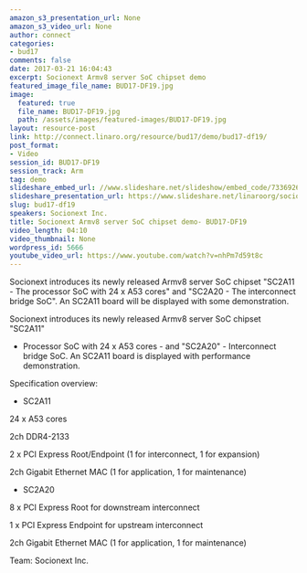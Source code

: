 ```yaml
---
amazon_s3_presentation_url: None
amazon_s3_video_url: None
author: connect
categories:
- bud17
comments: false
date: 2017-03-21 16:04:43
excerpt: Socionext Armv8 server SoC chipset demo
featured_image_file_name: BUD17-DF19.jpg
image:
  featured: true
  file_name: BUD17-DF19.jpg
  path: /assets/images/featured-images/BUD17-DF19.jpg
layout: resource-post
link: http://connect.linaro.org/resource/bud17/demo/bud17-df19/
post_format:
- Video
session_id: BUD17-DF19
session_track: Arm
tag: demo
slideshare_embed_url: //www.slideshare.net/slideshow/embed_code/73369265
slideshare_presentation_url: https://www.slideshare.net/linaroorg/socionext-armv8-server-soc-chipset-demo
slug: bud17-df19
speakers: Socionext Inc.
title: Socionext Armv8 server SoC chipset demo- BUD17-DF19
video_length: 04:10
video_thumbnail: None
wordpress_id: 5666
youtube_video_url: https://www.youtube.com/watch?v=nhPm7d59t8c
---
```


Socionext introduces its newly released Armv8 server SoC chipset "SC2A11 - The processor SoC with 24 x A53 cores" and "SC2A20 - The interconnect bridge SoC". An SC2A11 board will be displayed with some demonstration.

Socionext introduces its newly released Armv8 server SoC chipset "SC2A11"

- Processor SoC with 24 x A53 cores - and "SC2A20" - Interconnect bridge SoC. An SC2A11 board is displayed with performance demonstration.

Specification overview:

- SC2A11

24 x A53 cores

2ch DDR4-2133

2 x PCI Express Root/Endpoint (1 for interconnect, 1 for expansion)

2ch Gigabit Ethernet MAC (1 for application, 1 for maintenance)

- SC2A20

8 x PCI Express Root for downstream interconnect

1 x PCI Express Endpoint for upstream interconnect

2ch Gigabit Ethernet MAC (1 for application, 1 for maintenance)


Team: Socionext Inc.